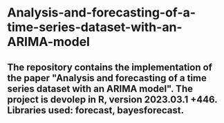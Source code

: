 # Analysis-and-forecasting-of-a-time-series-dataset-with-an-ARIMA-model #

The repository contains the implementation of the paper "Analysis and forecasting of a time series dataset with an ARIMA model".
The project is devolep in R, version 2023.03.1 +446.
Libraries used: forecast, bayesforecast.
-----


